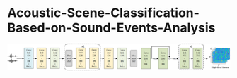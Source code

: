 # Acoustic-Scene-Classification-Based-on-Sound-Events-Analysis
![Image text](https://github.com/LH-mmm/Acoustic-Scene-Classification-Based-on-Sound-Events-Analysis/blob/main/picture/CNN.png)
